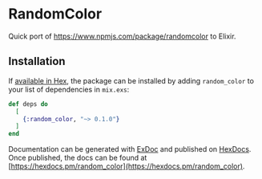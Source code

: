 # RandomColor

Quick port of https://www.npmjs.com/package/randomcolor to Elixir.

## Installation

If [available in Hex](https://hex.pm/docs/publish), the package can be installed
by adding `random_color` to your list of dependencies in `mix.exs`:

```elixir
def deps do
  [
    {:random_color, "~> 0.1.0"}
  ]
end
```

Documentation can be generated with [ExDoc](https://github.com/elixir-lang/ex_doc)
and published on [HexDocs](https://hexdocs.pm). Once published, the docs can
be found at [https://hexdocs.pm/random_color](https://hexdocs.pm/random_color).

